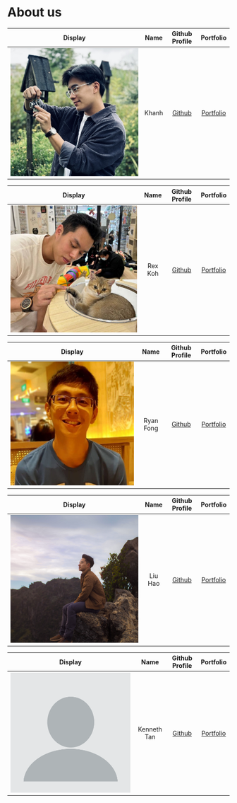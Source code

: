 # About us


Display | Name  |            Github Profile            | Portfolio 
--------|:-----:|:------------------------------------:|:---------:
![](./team/Khanh.jpg) | Khanh | [Github](https://github.com/tkhahns) | [Portfolio](./team/tkhahns.md)

Display |   Name   |             Github Profile             | Portfolio 
--------|:--------:|:--------------------------------------:|:---------:
![](./team/Rex.png) | Rex Koh  | [Github](https://github.com/rexkoh425) | [Portfolio](./team/rexkoh425.md)

Display | Name | Github Profile | Portfolio 
--------|:----:|:--------------:|:---------:
![](./team/Ryan.jpeg) | Ryan Fong | [Github](https://github.com/CT9ARyan) | [Portfolio](./team/ct9aryan.md)

Display |  Name   |             Github Profile             | Portfolio 
--------|:-------:|:--------------------------------------:|:---------:
![](./team/Aaron.jpg) | Liu Hao | [Github](https://github.com/AaronZZ10) | [Portfolio](./team/aaronzz10.md)

Display |    Name     |             Github Profile             | Portfolio 
--------|:-----------:|:--------------------------------------:|:---------:
![](./team/Kenneth.jpg) | Kenneth Tan | [Github](https://github.com/SemiColonKen) | [Portfolio](./team/SemiColonKen.md)
